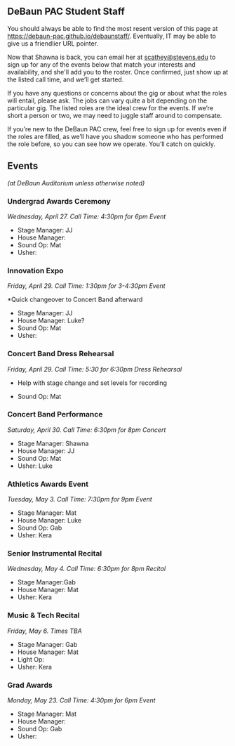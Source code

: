 ## DeBaun PAC Student Staff

You should always be able to find the most resent version of this page at <https://debaun-pac.github.io/debaunstaff/>. Eventually, IT may be able to give us a friendlier URL pointer.

Now that Shawna is back, you can email her at <scathey@stevens.edu>  to sign up for any of the events below that match your interests and availability, and she'll add you to the roster. Once confirmed, just show up at the listed call time, and we’ll get started.

If you have any questions or concerns about the gig or about what the roles will entail, please ask. The jobs can vary quite a bit depending on the particular gig. The listed roles are the ideal crew for the events. If we’re short a person or two, we may need to juggle staff around to compensate.

If you’re new to the DeBaun PAC crew, feel free to sign up for events even if the roles are filled, as we’ll have you shadow someone who has performed the role before, so you can see how we operate. You’ll catch on quickly.


## Events
*(at DeBaun Auditorium unless otherwise noted)*



### Undergrad Awards Ceremony 
*Wednesday, April 27. Call Time: 4:30pm for 6pm Event*

- Stage Manager: JJ
- House Manager: 
- Sound Op: Mat
- Usher: 


### Innovation Expo 
*Friday, April 29. Call Time: 1:30pm for 3-4:30pm Event*

*Quick changeover to Concert Band afterward

- Stage Manager: JJ
- House Manager: Luke?
- Sound Op: Mat
- Usher:


### Concert Band Dress Rehearsal
*Friday, April 29. Call Time: 5:30 for 6:30pm Dress Rehearsal*

* Help with stage change and set levels for recording

- Sound Op: Mat


### Concert Band Performance
*Saturday, April 30. Call Time: 6:30pm for 8pm Concert*

- Stage Manager: Shawna
- House Manager: JJ
- Sound Op: Mat
- Usher: Luke

### Athletics Awards Event 
*Tuesday, May 3. Call Time: 7:30pm for 9pm Event*

- Stage Manager: Mat
- House Manager: Luke
- Sound Op: Gab
- Usher: Kera


### Senior Instrumental Recital 
*Wednesday, May 4. Call Time: 6:30pm for 8pm Recital*

- Stage Manager:Gab
- House Manager: Mat
- Usher: Kera


### Music & Tech Recital 
*Friday, May 6. Times TBA*

- Stage Manager: Gab
- House Manager: Mat
- Light Op: 
- Usher: Kera


### Grad Awards
*Monday, May 23. Call Time: 4:30pm for 6pm Event*

- Stage Manager: Mat
- House Manager: 
- Sound Op: Gab
- Usher: 




